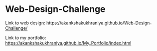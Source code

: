 # Web-Design-Challenge
<!-------------------------------------------------------------------->

Link to web design: https://akankshakukhraniya.github.io/Web-Design-Challenge/

Link to my portfolio: https://akankshakukhraniya.github.io/My_Portfolio/index.html




